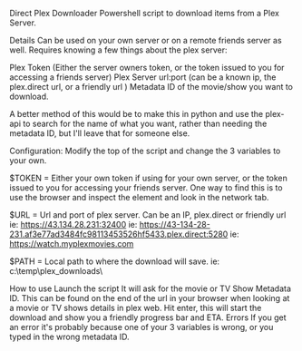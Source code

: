 Direct Plex Downloader
Powershell script to download items from a Plex Server.

Details
Can be used on your own server or on a remote friends server as well.
Requires knowing a few things about the plex server:

Plex Token (Either the server owners token, or the token issued to you for accessing a friends server)
Plex Server url:port (can be a known ip, the plex.direct url, or a friendly url )
Metadata ID of the movie/show you want to download.

A better method of this would be to make this in python and use the plex-api to search for the name of what you want,
rather than needing the metadata ID, but I'll leave that for someone else.

Configuration:
Modify the top of the script and change the 3 variables to your own.

$TOKEN = Either your own token if using for your own server, or the token issued to you for accessing your friends server. One way to find this is to use the browser and inspect the element and look in the network tab.

$URL = Url and port of plex server. Can be an IP, plex.direct or friendly url
ie: https://43.134.28.231:32400
ie: https://43-134-28-231.af3e77ad3484fc98113453526hf5433.plex.direct:5280
ie: https://watch.myplexmovies.com

$PATH = Local path to where the download will save.
ie: c:\temp\plex_downloads\

How to use
Launch the script
It will ask for the movie or TV Show Metadata ID. This can be found on the end of the url in your browser when looking at a movie or TV shows details in plex web.
Hit enter, this will start the download and show you a friendly progress bar and ETA.
Errors
If you get an error it's probably because one of your 3 variables is wrong, or you typed in the wrong metadata ID.
